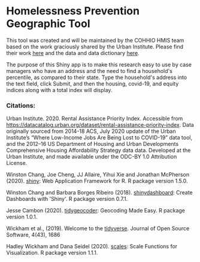 # Homelessness Prevention Geographic Tool

This tool was created and will be maintained by the COHHIO HMIS team based on the work graciously shared by the Urban Institute. Please find their work [here](https://www.urban.org/features/where-prioritize-emergency-rental-assistance-keep-renters-their-homes) and the data and data dictionary [here](https://datacatalog.urban.org/dataset/rental-assistance-priority-index).

The purpose of this Shiny app is to make this research easy to use by case managers who have an address and the need to find a household's percentile, as compared to their state. Type the household's address into the text field, click Submit, and then the housing, covid-19, and equity indices along with a total index will display.

### Citations:

Urban Institute. 2020. Rental Assistance Priority Index. Accessible from https://datacatalog.urban.org/dataset/rental-assistance-priority-index. Data originally sourced from 2014-18 ACS, July 2020 update of the Urban Institute’s “Where Low-Income Jobs Are Being Lost to COVID-19” data tool, and the 2012–16 US Department of Housing and Urban Developments Comprehensive Housing Affordability Strategy data data. Developed at the Urban Institute, and made available under the ODC-BY 1.0 Attribution License.

Winston Chang, Joe Cheng, JJ Allaire, Yihui Xie and Jonathan McPherson (2020). [shiny](https://CRAN.R-project.org/package=shiny): Web Application Framework for R. R package version 1.5.0. 

Winston Chang and Barbara Borges Ribeiro (2018). [shinydashboard](https://CRAN.R-project.org/package=shinydashboard): Create Dashboards with 'Shiny'. R package version 0.7.1. 

Jesse Cambon (2020). [tidygeocoder](https://CRAN.R-project.org/package=tidygeocoder): Geocoding Made Easy. R package version 1.0.1.

Wickham et al., (2019). Welcome to the [tidyverse](https://doi.org/10.21105/joss.01686). Journal of Open Source Software, 4(43), 1686

Hadley Wickham and Dana Seidel (2020). [scales](https://CRAN.R-project.org/package=scales): Scale Functions for Visualization. R package version 1.1.1.
  
  
  